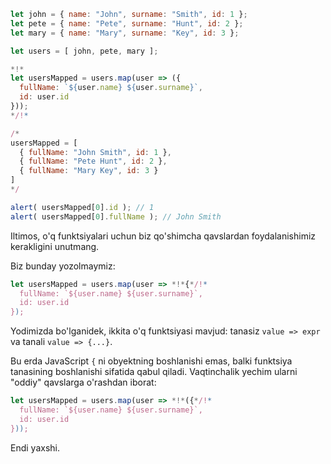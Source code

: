 
```js run no-beautify
let john = { name: "John", surname: "Smith", id: 1 };
let pete = { name: "Pete", surname: "Hunt", id: 2 };
let mary = { name: "Mary", surname: "Key", id: 3 };

let users = [ john, pete, mary ];

*!*
let usersMapped = users.map(user => ({
  fullName: `${user.name} ${user.surname}`,
  id: user.id
}));
*/!*

/*
usersMapped = [
  { fullName: "John Smith", id: 1 },
  { fullName: "Pete Hunt", id: 2 },
  { fullName: "Mary Key", id: 3 }
]
*/

alert( usersMapped[0].id ); // 1
alert( usersMapped[0].fullName ); // John Smith
```

Iltimos, o'q funktsiyalari uchun biz qo'shimcha qavslardan foydalanishimiz kerakligini unutmang.

Biz bunday yozolmaymiz:
```js
let usersMapped = users.map(user => *!*{*/!*
  fullName: `${user.name} ${user.surname}`,
  id: user.id
});
```

Yodimizda bo'lganidek, ikkita o'q funktsiyasi mavjud: tanasiz `value => expr` va tanali `value => {...}`.

Bu erda JavaScript `{` ni obyektning boshlanishi emas, balki funktsiya tanasining boshlanishi sifatida qabul qiladi. Vaqtinchalik yechim ularni "oddiy" qavslarga o'rashdan iborat:

```js
let usersMapped = users.map(user => *!*({*/!*
  fullName: `${user.name} ${user.surname}`,
  id: user.id
}));
```

Endi yaxshi.


